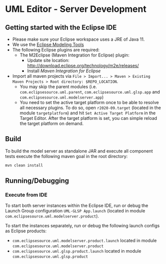 # UML Editor - Server Development

## Getting started with the Eclipse IDE

- Please make sure your Eclipse workspace uses a JRE of Java 11.
- We use the [Eclipse Modeling Tools](https://www.eclipse.org/downloads/packages/release/2020-12/r/eclipse-modeling-tools)
- The following Eclipse plugins are required:
  - The M2Eclipse (Maven Integration for Eclipse) plugin:
     - Update site location: http://download.eclipse.org/technology/m2e/releases/
     - Install *Maven Integration for Eclipse*
- Import all maven projects via `File > Import... > Maven > Existing Maven Projects > Root directory: $REPO_LOCATION`.
  - You may skip the parent modules (i.e. `com.eclipsesource.uml.parent`, `com.eclipsesource.uml.glsp.app` and `com.eclipsesource.uml.modelserver.app`)
  - You need to set the active target platform once to be able to resolve all necessary plugins. To do so, open `r2020-09.target` (located in the module `targetplatform`) and hit `Set Active Target Platform` in the Target Editor. After the target platform is set, you can simple reload the target platform on demand.


## Build

To build the model server as standalone JAR and execute all component tests execute the following maven goal in the root directory:
```bash
mvn clean install
```

## Running/Debugging

### Execute from IDE
To start both server instances within the Eclipse IDE, run or debug the Launch Group configuration `UML-GLSP App.launch` (located in module `com.eclipsesource.uml.modelserver.product`).

To start the instances separately, run or debug the following launch configs as Eclipse products:
- `com.eclipsesource.uml.modelserver.product.launch` located in module `com.eclipsesource.uml.modelserver.product`
- `com.eclipsesource.uml.glsp.product.launch` located in module `com.eclipsesource.uml.glsp.product`


